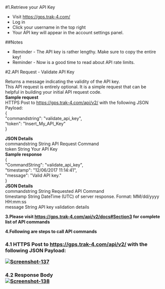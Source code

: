 #1.Retrieve your API Key

- Visit https://gps.trak-4.com/
- Log in
- Click your username in the top right
 - Your API key will appear in the account settings panel.

##Notes

- Reminder - The API key is rather lengthy. Make sure to copy the entire key!
- Reminder - Now is a good time to read about API rate limits.


#2.API Request - Validate API Key

Returns a message indicating the validity of the API key.<br>
This API request is entirely optional. It is a simple request that can be helpful in building your initial API request code.<br>
<strong>Sample request</strong><br>
HTTPS Post to https://gps.trak-4.com/api/v2/ with the following JSON Payload:<br>
{<br>
    "commandstring": "validate_api_key",<br>
    "token": "Insert_My_API_Key"<br>
}<br>
                            
<strong>JSON Details</strong><br>
commandstring	String	API Request Command<br>
token	String	Your API Key<br>
<strong>Sample response</strong><br>
{<br>
    "CommandString": "validate_api_key",<br>
    "timestamp": "12/06/2017 11:14:41",<br>
    "message": "Valid API key."<br>
}<br>
<strong>JSON Details</strong><br>
commandstring	String	Requested API Command<br>
timestamp	String	DateTime (UTC) of server response. Format: MM/dd/yyyy HH:mm:ss<br>
message	String	API key validation details<br>


<strong>3.Please visit https://gps.trak-4.com/api/v2/docs#Section3 for complete list of API commands</strong> <br>


<strong>4.Following are steps to call API commands</strong><br>

<strong><h3>4.1 HTTPS Post to https://gps.trak-4.com/api/v2/ with the following JSON Payload:</strong><br>

<a href="https://ibb.co/Ycw9p3x"><img src="https://i.ibb.co/dPx9GrR/Screenshot-137.png"  alt="Screenshot-137" border="0"></a>

<strong><h3>4.2 Response Body</strong><br>
<a href="https://ibb.co/YZ7Kzy5"><img src="https://i.ibb.co/pyvstRH/Screenshot-138.png" alt="Screenshot-138" border="0"></a>

